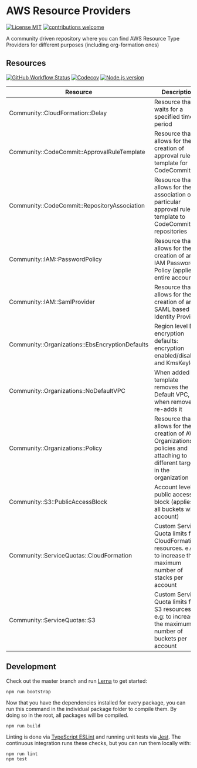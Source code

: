 # AWS Resource Providers

[![License MIT](https://img.shields.io/badge/license-MIT-brightgreen.svg)](https://opensource.org/licenses/MIT) [![contributions welcome](https://img.shields.io/badge/contributions-welcome-brightgreen.svg?style=flat)](https://github.com/org-formation/aws-resource-providers/issues)

A community driven repository where you can find AWS Resource Type Providers for different purposes (including org-formation ones)

## Resources

[![GitHub Workflow Status](https://img.shields.io/github/workflow/status/org-formation/aws-resource-providers/cicd/master)](https://github.com/org-formation/aws-resource-providers/actions?query=branch%3Amaster+workflow%3Acicd) [![Codecov](https://img.shields.io/codecov/c/gh/org-formation/aws-resource-providers)](https://codecov.io/gh/org-formation/aws-resource-providers) [![Node.js version](https://img.shields.io/badge/dynamic/json?color=brightgreen&url=https://raw.githubusercontent.com/org-formation/aws-resource-providers/master/package.json&query=$.engines.node&label=nodejs)](https://nodejs.org/)

| Resource | Description | Status  | Docs
|---|---|---|---|
| Community::CloudFormation::Delay | Resource that waits for a specified time period | in progress | [installation](cloud-formation/delay/installation.md) <br/> [docs](cloud-formation/delay/docs/README.md) <br/> [example](cloud-formation/delay/example.yml) |
| Community::CodeCommit::ApprovalRuleTemplate | Resource that allows for the creation of approval rule template for CodeCommit | in progress | [installation](code-commit/approval-rule-template/installation.md) <br/> [docs](code-commit/approval-rule-template/docs/README.md) <br/> [example](code-commit/approval-rule-template/example.yml) |
| Community::CodeCommit::RepositoryAssociation | Resource that allows for the association of a particular approval rule template to CodeCommit repositories | in progress | [installation](code-commit/repository-association/installation.md) <br/> [docs](code-commit/repository-association/docs/README.md) <br/> [example](code-commit/repository-association/example.yml) |
| Community::IAM::PasswordPolicy | Resource that allows for the creation of an IAM Password Policy (applies to entire account) | in progress | [installation](iam/password-policy/installation.md) <br/> [docs](iam/password-policy/docs/README.md) <br/> [example](iam/password-policy/example.yml) |
| Community::IAM::SamlProvider | Resource that allows for the creation of an SAML based Identity Provider | in progress |  [installation](iam/saml-provider/installation.md) <br/> [docs](iam/saml-provider/docs/README.md) <br/> [example](iam/saml-provider/example.yml) |
| Community::Organizations::EbsEncryptionDefaults | Region level EBS encryption defaults: encryption enabled/disabled and KmsKeyId | in progress | [installation](ec2/ebs-encryption-defaults/installation.md) <br/> [docs](ec2/ebs-encryption-defaults/docs/README.md) <br/> [example](ec2/ebs-encryption-defaults/example.yml) |
| Community::Organizations::NoDefaultVPC | When added to a template removes the Default VPC, when removed it re-adds it | in progress | [installation](ec2/no-default-vpc/installation.md) <br/> [docs](ec2/no-default-vpc/docs/README.md) <br/> [example](ec2/no-default-vpc/example.yml) |
| Community::Organizations::Policy | Resource that allows for the creation of AWS Organizations policies and attaching to different targets in the organization | in progress | [installation](organizations/policy/installation.md) <br/> [docs](organizations/policy/docs/README.md) <br/> [example](organizations/policy/example.yml) |
| Community::S3::PublicAccessBlock | Account level public access block (applies to all buckets within account) | in progress |  [installation](s3/public-access-block/installation.md) <br/> [docs](s3/public-access-block/docs/README.md) <br/> [example](s3/public-access-block/example.yml)  |
| Community::ServiceQuotas::CloudFormation | Custom Service Quota limits for CloudFormation resources. e.g: to increase the maximum number of stacks per account | in progress | [installation](service-quotas/cloud-formation/installation.md) <br/> [docs](service-quotas/cloud-formation/docs/README.md) <br/> [example](service-quotas/cloud-formation/example.yml) |
| Community::ServiceQuotas::S3 | Custom Service Quota limits for S3 resources. e.g: to increase the maximum number of buckets per account | in progress | [installation](service-quotas/s3/installation.md) <br/> [docs](service-quotas/s3/docs/README.md) <br/> [example](service-quotas/s3/example.yml)  |

## Development

Check out the master branch and run [Lerna](https://lerna.js.org/) to get started:

```
npm run bootstrap
```

Now that you have the dependencies installed for every package, you can run this command in the individual package folder to compile them. By doing so in the root, all packages will be compiled.

```
npm run build
```

Linting is done via [TypeScript ESLint](https://typescript-eslint.io/) and running unit tests via [Jest](https://jestjs.io/). The continuous integration runs these checks, but you can run them locally with:

```
npm run lint
npm test
```

